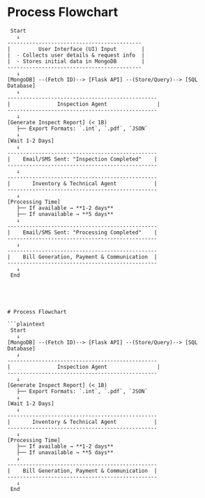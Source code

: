# Process Flowchart

```plaintext
 Start  
   ↓  
-------------------------------------------  
|         User Interface (UI) Input        |  
|  - Collects user details & request info  |  
|  - Stores initial data in MongoDB        |  
-------------------------------------------  
   ↓  
[MongoDB] --(Fetch ID)--> [Flask API] --(Store/Query)--> [SQL Database]  
   ↓  
------------------------------------------------  
|               Inspection Agent                |  
------------------------------------------------  
   ↓  
[Generate Inspect Report] (< 1B)  
   ├── Export Formats: `.int`, `.pdf`, `JSON`  
   ↓  
[Wait 1-2 Days]  
   ↓  
------------------------------------------------  
|    Email/SMS Sent: "Inspection Completed"    |  
------------------------------------------------  
   ↓  
------------------------------------------------  
|       Inventory & Technical Agent            |  
------------------------------------------------  
   ↓  
[Processing Time]  
   ├── If available → **1-2 days**  
   ├── If unavailable → **5 days**  
   ↓  
------------------------------------------------  
|    Email/SMS Sent: "Processing Completed"    |  
------------------------------------------------  
   ↓  
------------------------------------------------  
|    Bill Generation, Payment & Communication  |  
------------------------------------------------  
   ↓  
 End  





# Process Flowchart

```plaintext
 Start  
   ↓  
[MongoDB] --(Fetch ID)--> [Flask API] --(Store/Query)--> [SQL Database]  
   ↓  
------------------------------------------------  
|               Inspection Agent                |  
------------------------------------------------  
   ↓  
[Generate Inspect Report] (< 1B)  
   ├── Export Formats: `.int`, `.pdf`, `JSON`  
   ↓  
[Wait 1-2 Days]  
   ↓  
------------------------------------------------  
|       Inventory & Technical Agent            |  
------------------------------------------------  
   ↓  
[Processing Time]  
   ├── If available → **1-2 days**  
   ├── If unavailable → **5 days**  
   ↓  
------------------------------------------------  
|    Bill Generation, Payment & Communication  |  
------------------------------------------------  
   ↓  
 End  
